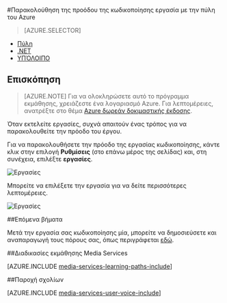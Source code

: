<properties 
    pageTitle="Παρακολούθηση της προόδου της κωδικοποίησης εργασία με την πύλη του Azure" 
    description="Αυτό το πρόγραμμα εκμάθησης σάς καθοδηγεί στα βήματα της παρακολούθησης την πρόοδο εργασίας σας με την πύλη Azure." 
    services="media-services" 
    documentationCenter="" 
    authors="juliako" 
    manager="erikre" 
    editor=""/>

<tags 
    ms.service="media-services" 
    ms.workload="media" 
    ms.tgt_pltfrm="na" 
    ms.devlang="na" 
    ms.topic="article" 
    ms.date="08/29/2016"  
    ms.author="juliako"/>

#<a name="monitor-encoding-job-progress-with-the-azure-portal"></a>Παρακολούθηση της προόδου της κωδικοποίησης εργασία με την πύλη του Azure

> [AZURE.SELECTOR]
- [Πύλη](media-services-portal-check-job-progress.md)
- [.NET](media-services-check-job-progress.md)
- [ΥΠΌΛΟΙΠΟ](media-services-rest-check-job-progress.md)

## <a name="overview"></a>Επισκόπηση

> [AZURE.NOTE] Για να ολοκληρώσετε αυτό το πρόγραμμα εκμάθησης, χρειάζεστε ένα λογαριασμό Azure. Για λεπτομέρειες, ανατρέξτε στο θέμα [Azure δωρεάν δοκιμαστικής έκδοσης](https://azure.microsoft.com/pricing/free-trial/). 

Όταν εκτελείτε εργασίες, συχνά απαιτούν ένας τρόπος για να παρακολουθείτε την πρόοδο του έργου. 

Για να παρακολουθήσετε την πρόοδο της εργασίας κωδικοποίησης, κάντε κλικ στην επιλογή **Ρυθμίσεις** (στο επάνω μέρος της σελίδας) και, στη συνέχεια, επιλέξτε **εργασίες**.

![Εργασίες](./media/media-services-portal-vod-get-started/media-services-jobs.png)

Μπορείτε να επιλέξετε την εργασία για να δείτε περισσότερες λεπτομέρειες.

![Εργασίες](./media/media-services-portal-vod-get-started/media-services-job-progress2.png)

##<a name="next-steps"></a>Επόμενα βήματα

Μετά την εργασία σας κωδικοποίησης μία, μπορείτε να δημοσιεύσετε και αναπαραγωγή τους πόρους σας, όπως περιγράφεται [εδώ](media-services-portal-publish.md).

##<a name="media-services-learning-paths"></a>Διαδικασίες εκμάθησης Media Services

[AZURE.INCLUDE [media-services-learning-paths-include](../../includes/media-services-learning-paths-include.md)]

##<a name="provide-feedback"></a>Παροχή σχολίων

[AZURE.INCLUDE [media-services-user-voice-include](../../includes/media-services-user-voice-include.md)]
